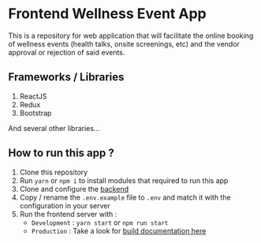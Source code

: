 # Frontend Wellness Event App

This is a repository for web application that will facilitate the online booking of wellness events (health talks, onsite screenings, etc) and the vendor approval or rejection of said events.

## Frameworks / Libraries

1. ReactJS
2. Redux
3. Bootstrap

And several other libraries...

## How to run this app ?

1. Clone this repository
2. Run `yarn` or `npm i` to install modules that required to run this app
3. Clone and configure the [backend](https://github.com/RZID/be-wellness_event)
4. Copy / rename the `.env.example` file to `.env` and match it with the configuration in your server
5. Run the frontend server with :
   - `Development` : `yarn start` or `npm run start`
   - `Production` : Take a look for [build documentation here](https://reactjs.org/docs/optimizing-performance.html)
